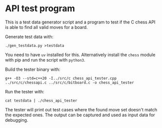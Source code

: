 # API test program

This is a test data generator script and a program to test if the C chess API is able to find all valid moves for a board.

Generate test data with:

```
./gen_testdata.py >testdata
```
You need to have `uv` installed for this. Alternatively install the `chess` module with pip and run the script with `python3`.

Build the tester binary with:

```
g++ -O3 --std=c++20 -I../src/c chess_api_tester.cpp ../src/c/chessapi.c ../src/c/bitboard.c -o chess_api_tester
```

Run the tester with:

```
cat testdata | ./chess_api_tester
```

The tester will print out test cases where the found move set doesn't match the expected ones. The output can be captured and used as input data for debugging.
